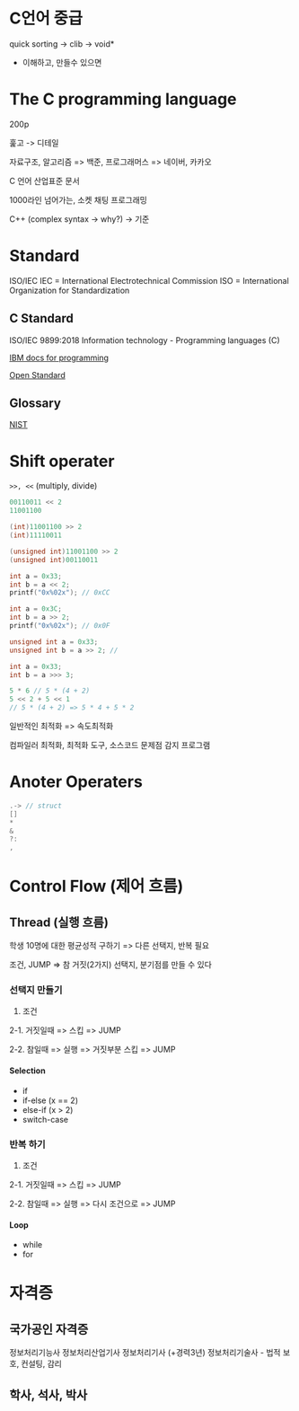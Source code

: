 # C언어 중급

quick sorting -> clib -> void\*

- 이해하고, 만들수 있으면

# The C programming language

200p

훑고 -> 디테일

자료구조, 알고리즘 => 백준, 프로그래머스 => 네이버, 카카오

C 언어 산업표준 문서

1000라인 넘어가는, 소켓 채팅 프로그래밍

C++ (complex syntax -> why?) -> 기준

# Standard

ISO/IEC
IEC = International Electrotechnical Commission
ISO = International Organization for Standardization

## C Standard

ISO/IEC 9899:2018
Information technology - Programming languages (C)

[IBM docs for programming](https://www.ibm.com/docs/en/i/7.5?topic=programming)

[Open Standard](https://www.open-std.org/JTC1/SC22/WG14/www/projects#9899)

## Glossary

[NIST](https://www.nist.gov/)

# Shift operater

`>>, <<` (multiply, divide)

```c
00110011 << 2
11001100

(int)11001100 >> 2
(int)11110011

(unsigned int)11001100 >> 2
(unsigned int)00110011

int a = 0x33;
int b = a << 2;
printf("0x%02x"); // 0xCC

int a = 0x3C;
int b = a >> 2;
printf("0x%02x"); // 0x0F

unsigned int a = 0x33;
unsigned int b = a >> 2; //
```

```java
int a = 0x33;
int b = a >>> 3;
```

```c
5 * 6 // 5 * (4 + 2)
5 << 2 + 5 << 1
// 5 * (4 + 2) => 5 * 4 + 5 * 2
```

일반적인 최적화 => 속도최적화

컴파일러 최적화, 최적화 도구, 소스코드 문제점 감지 프로그램

# Anoter Operaters

```c
.-> // struct
[]
*
&
?:
,
```

# Control Flow (제어 흐름)

## Thread (실행 흐름)

학생 10명에 대한 평균성적 구하기 => 다른 선택지, 반복 필요

조건, JUMP => 참 거짓(2가지) 선택지, 분기점를 만들 수 있다

### 선택지 만들기

1. 조건

2-1. 거짓일때 => 스킵 => JUMP

2-2. 참일때 => 실행 => 거짓부분 스킵 => JUMP

#### Selection

- if
- if-else (x == 2)
- else-if (x > 2)
- switch-case

### 반복 하기

1. 조건

2-1. 거짓일때 => 스킵 => JUMP

2-2. 참일때 => 실행 => 다시 조건으로 => JUMP

#### Loop

- while
- for

# 자격증

## 국가공인 자격증

정보처리기능사
정보처리산업기사
정보처리기사 (+경력3년)
정보처리기술사 - 법적 보호, 컨설팅, 감리

## 학사, 석사, 박사
